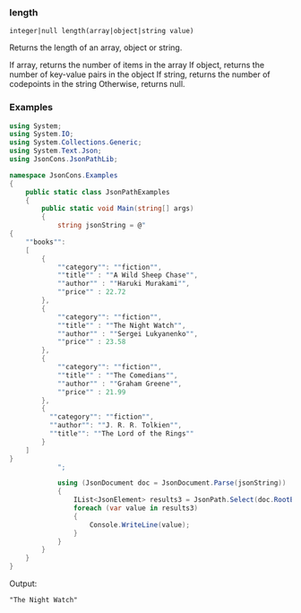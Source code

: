 ### length

```
integer|null length(array|object|string value)
```

Returns the length of an array, object or string.

If array, returns the number of items in the array
If object, returns the number of key-value pairs in the object
If string, returns the number of codepoints in the string
Otherwise, returns null.

### Examples

```csharp
using System;
using System.IO;
using System.Collections.Generic;
using System.Text.Json;
using JsonCons.JsonPathLib;

namespace JsonCons.Examples
{
    public static class JsonPathExamples
    {
        public static void Main(string[] args)
        {
            string jsonString = @"
{
    ""books"":
    [
        {
            ""category"": ""fiction"",
            ""title"" : ""A Wild Sheep Chase"",
            ""author"" : ""Haruki Murakami"",
            ""price"" : 22.72
        },
        {
            ""category"": ""fiction"",
            ""title"" : ""The Night Watch"",
            ""author"" : ""Sergei Lukyanenko"",
            ""price"" : 23.58
        },
        {
            ""category"": ""fiction"",
            ""title"" : ""The Comedians"",
            ""author"" : ""Graham Greene"",
            ""price"" : 21.99
        },
        { 
          ""category"": ""fiction"",
          ""author"": ""J. R. R. Tolkien"",
          ""title"": ""The Lord of the Rings""
        }
    ]
}
            ";

            using (JsonDocument doc = JsonDocument.Parse(jsonString))
            {
                IList<JsonElement> results3 = JsonPath.Select(doc.RootElement, @"$.books[?(@.price > sum($.books[*].price)/length($.books[*].price))].title");
                foreach (var value in results3)
                {
                    Console.WriteLine(value);
                }
            }
        }
    }
}
```
Output:
```
"The Night Watch"
```

